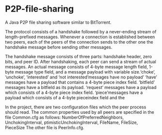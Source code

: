 # P2P-file-sharing
A Java P2P file sharing software similar to BitTorrent.

The  protocol  consists  of  a  handshake  followed by  a  never-ending  stream  of  length-prefixed messages. Whenever  a  connection  is  established  between  two  peers,  each  of  the  peers  of  the connection  sends  to  the  other  one  the  handshake  message  before  sending  other messages.

The  handshake message consists  of  three  parts:  handshake  header,  zero  bits,  and  peer  ID. 
After handshaking, each peer can send a stream of actual messages. An actual message consists  of  4-byte  message  length  field,  1-byte  message  type  field,  and  a  message payload with variable size.‘choke’, ‘unchoke’, ‘interested’ and ‘not interested’messages have no payload'
‘have’ messages have a payload that contains a 4-byte piece index field. 
‘bitfield’ messages have a bitfield as its payload.
‘request’ messages  have  a  payload  which  consists  of  a  4-byte  piece  index  field.
‘piece’messages  have  a  payload  which  consists  of  a  4-byte  pieceindex  field  and  the 

In  the  project,  there  are  two  configuration  files  which the peer  process  should  read. The  common  properties  used  by  all  peers  are  specified  in  the  file Common.cfg as follows: NumberOfPreferredNeighbors, UnchokingInterval, ptimisticUnchokingInterval, FileName, FileSize, PieceSize
The other file is PeerInfo.cfg.
